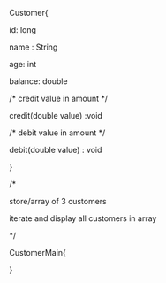
Customer{

id: long

name : String

age: int 

balance: double

/*
credit value in amount
*/

credit(double value) :void


/*
debit value in amount
*/

debit(double value) : void

}

/*

store/array of 3 customers

iterate and display all customers in array

*/

CustomerMain{


}

